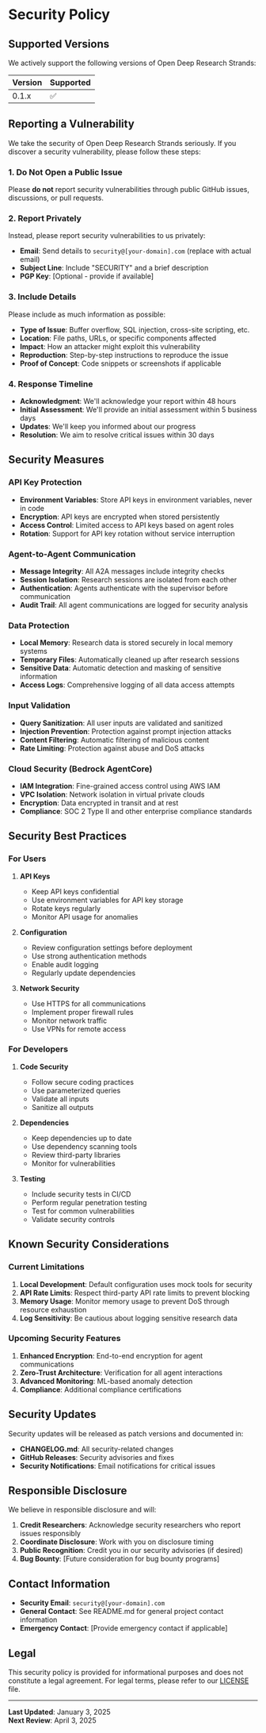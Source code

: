 # Security Policy

## Supported Versions

We actively support the following versions of Open Deep Research Strands:

| Version | Supported          |
| ------- | ------------------ |
| 0.1.x   | :white_check_mark: |

## Reporting a Vulnerability

We take the security of Open Deep Research Strands seriously. If you discover a security vulnerability, please follow these steps:

### 1. Do Not Open a Public Issue

Please **do not** report security vulnerabilities through public GitHub issues, discussions, or pull requests.

### 2. Report Privately

Instead, please report security vulnerabilities to us privately:

- **Email**: Send details to `security@[your-domain].com` (replace with actual email)
- **Subject Line**: Include "SECURITY" and a brief description
- **PGP Key**: [Optional - provide if available]

### 3. Include Details

Please include as much information as possible:

- **Type of Issue**: Buffer overflow, SQL injection, cross-site scripting, etc.
- **Location**: File paths, URLs, or specific components affected
- **Impact**: How an attacker might exploit this vulnerability
- **Reproduction**: Step-by-step instructions to reproduce the issue
- **Proof of Concept**: Code snippets or screenshots if applicable

### 4. Response Timeline

- **Acknowledgment**: We'll acknowledge your report within 48 hours
- **Initial Assessment**: We'll provide an initial assessment within 5 business days
- **Updates**: We'll keep you informed about our progress
- **Resolution**: We aim to resolve critical issues within 30 days

## Security Measures

### API Key Protection

- **Environment Variables**: Store API keys in environment variables, never in code
- **Encryption**: API keys are encrypted when stored persistently
- **Access Control**: Limited access to API keys based on agent roles
- **Rotation**: Support for API key rotation without service interruption

### Agent-to-Agent Communication

- **Message Integrity**: All A2A messages include integrity checks
- **Session Isolation**: Research sessions are isolated from each other
- **Authentication**: Agents authenticate with the supervisor before communication
- **Audit Trail**: All agent communications are logged for security analysis

### Data Protection

- **Local Memory**: Research data is stored securely in local memory systems
- **Temporary Files**: Automatically cleaned up after research sessions
- **Sensitive Data**: Automatic detection and masking of sensitive information
- **Access Logs**: Comprehensive logging of all data access attempts

### Input Validation

- **Query Sanitization**: All user inputs are validated and sanitized
- **Injection Prevention**: Protection against prompt injection attacks
- **Content Filtering**: Automatic filtering of malicious content
- **Rate Limiting**: Protection against abuse and DoS attacks

### Cloud Security (Bedrock AgentCore)

- **IAM Integration**: Fine-grained access control using AWS IAM
- **VPC Isolation**: Network isolation in virtual private clouds
- **Encryption**: Data encrypted in transit and at rest
- **Compliance**: SOC 2 Type II and other enterprise compliance standards

## Security Best Practices

### For Users

1. **API Keys**
   - Keep API keys confidential
   - Use environment variables for API key storage
   - Rotate keys regularly
   - Monitor API usage for anomalies

2. **Configuration**
   - Review configuration settings before deployment
   - Use strong authentication methods
   - Enable audit logging
   - Regularly update dependencies

3. **Network Security**
   - Use HTTPS for all communications
   - Implement proper firewall rules
   - Monitor network traffic
   - Use VPNs for remote access

### For Developers

1. **Code Security**
   - Follow secure coding practices
   - Use parameterized queries
   - Validate all inputs
   - Sanitize all outputs

2. **Dependencies**
   - Keep dependencies up to date
   - Use dependency scanning tools
   - Review third-party libraries
   - Monitor for vulnerabilities

3. **Testing**
   - Include security tests in CI/CD
   - Perform regular penetration testing
   - Test for common vulnerabilities
   - Validate security controls

## Known Security Considerations

### Current Limitations

1. **Local Development**: Default configuration uses mock tools for security
2. **API Rate Limits**: Respect third-party API rate limits to prevent blocking
3. **Memory Usage**: Monitor memory usage to prevent DoS through resource exhaustion
4. **Log Sensitivity**: Be cautious about logging sensitive research data

### Upcoming Security Features

1. **Enhanced Encryption**: End-to-end encryption for agent communications
2. **Zero-Trust Architecture**: Verification for all agent interactions
3. **Advanced Monitoring**: ML-based anomaly detection
4. **Compliance**: Additional compliance certifications

## Security Updates

Security updates will be released as patch versions and documented in:

- **CHANGELOG.md**: All security-related changes
- **GitHub Releases**: Security advisories and fixes
- **Security Notifications**: Email notifications for critical issues

## Responsible Disclosure

We believe in responsible disclosure and will:

1. **Credit Researchers**: Acknowledge security researchers who report issues responsibly
2. **Coordinate Disclosure**: Work with you on disclosure timing
3. **Public Recognition**: Credit you in our security advisories (if desired)
4. **Bug Bounty**: [Future consideration for bug bounty programs]

## Contact Information

- **Security Email**: `security@[your-domain].com`
- **General Contact**: See README.md for general project contact information
- **Emergency Contact**: [Provide emergency contact if applicable]

## Legal

This security policy is provided for informational purposes and does not constitute a legal agreement. For legal terms, please refer to our [LICENSE](LICENSE) file.

---

**Last Updated**: January 3, 2025  
**Next Review**: April 3, 2025